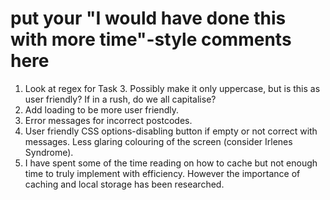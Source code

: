 # put your "I would have done this with more time"-style comments here
1. Look at regex for Task 3. Possibly make it only uppercase, but is this as user friendly? If in a rush, do we all capitalise?
2. Add loading to be more user friendly.
3. Error messages for incorrect postcodes.
4. User friendly CSS options-disabling button if empty or not correct with messages. Less glaring colouring of the screen (consider Irlenes Syndrome).
5. I have spent some of the time reading on how to cache but not enough time to truly implement with efficiency. However the importance of caching and local storage has been researched.